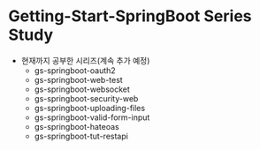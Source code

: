 # Getting-Start-SpringBoot Series Study

- 현재까지 공부한 시리즈(계속 추가 예정)
    - gs-springboot-oauth2
    - gs-springboot-web-test
    - gs-springboot-websocket
    - gs-springboot-security-web
    - gs-springboot-uploading-files
    - gs-springboot-valid-form-input
    - gs-springboot-hateoas
    - gs-springboot-tut-restapi